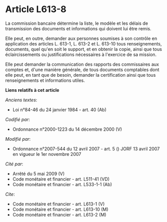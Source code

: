 # Article L613-8

La commission bancaire détermine la liste, le modèle et les délais de transmission des documents et informations qui doivent
lui être remis.

Elle peut, en outre, demander aux personnes soumises à son contrôle en application des articles L. 613-1, L. 613-2 et L.
613-10 tous renseignements, documents, quel qu'en soit le support, et en obtenir la copie, ainsi que tous éclaircissements ou
justifications nécessaires à l'exercice de sa mission.

Elle peut demander la communication des rapports des commissaires aux comptes et, d'une manière générale, de tous documents
comptables dont elle peut, en tant que de besoin, demander la certification ainsi que tous renseignements et informations
utiles.

**Liens relatifs à cet article**

_Anciens textes_:

  - Loi n°84-46 du 24 janvier 1984 - art. 40 (Ab)

_Codifié par_:

  - Ordonnance n°2000-1223 du 14 décembre 2000 (V)

_Modifié par_:

  - Ordonnance n°2007-544 du 12 avril 2007 - art. 5 () JORF 13 avril 2007 en vigueur le 1er novembre 2007

_Cité par_:

  - Arrêté du 5 mai 2009 (V)
  - Code monétaire et financier - art. L511-41 (VD)
  - Code monétaire et financier - art. L533-1-1 (Ab)

_Cite_:

  - Code monétaire et financier - art. L613-1 (V)
  - Code monétaire et financier - art. L613-10 (M)
  - Code monétaire et financier - art. L613-2 (M)
